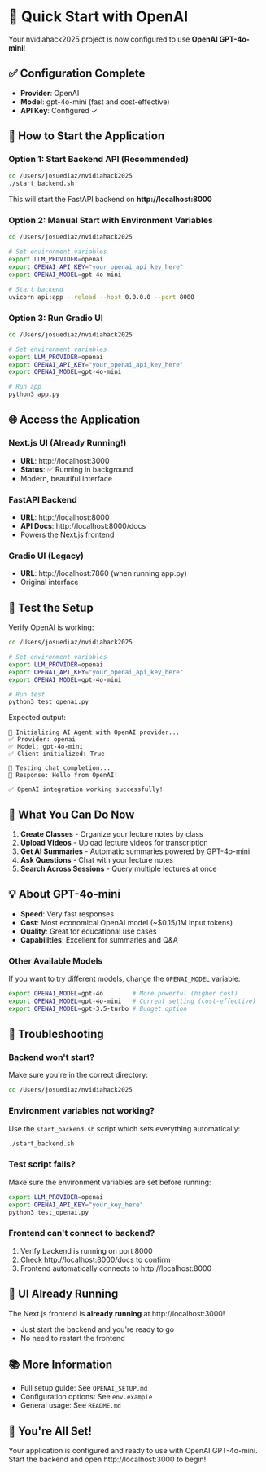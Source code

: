 # 🚀 Quick Start with OpenAI

Your nvidiahack2025 project is now configured to use **OpenAI GPT-4o-mini**!

## ✅ Configuration Complete

- **Provider**: OpenAI
- **Model**: gpt-4o-mini (fast and cost-effective)
- **API Key**: Configured ✓

## 🎯 How to Start the Application

### Option 1: Start Backend API (Recommended)

```bash
cd /Users/josuediaz/nvidiahack2025
./start_backend.sh
```

This will start the FastAPI backend on **http://localhost:8000**

### Option 2: Manual Start with Environment Variables

```bash
cd /Users/josuediaz/nvidiahack2025

# Set environment variables
export LLM_PROVIDER=openai
export OPENAI_API_KEY="your_openai_api_key_here"
export OPENAI_MODEL=gpt-4o-mini

# Start backend
uvicorn api:app --reload --host 0.0.0.0 --port 8000
```

### Option 3: Run Gradio UI

```bash
cd /Users/josuediaz/nvidiahack2025

# Set environment variables
export LLM_PROVIDER=openai
export OPENAI_API_KEY="your_openai_api_key_here"
export OPENAI_MODEL=gpt-4o-mini

# Run app
python3 app.py
```

## 🌐 Access the Application

### Next.js UI (Already Running!)
- **URL**: http://localhost:3000
- **Status**: ✅ Running in background
- Modern, beautiful interface

### FastAPI Backend
- **URL**: http://localhost:8000
- **API Docs**: http://localhost:8000/docs
- Powers the Next.js frontend

### Gradio UI (Legacy)
- **URL**: http://localhost:7860 (when running app.py)
- Original interface

## 🧪 Test the Setup

Verify OpenAI is working:

```bash
cd /Users/josuediaz/nvidiahack2025

# Set environment variables
export LLM_PROVIDER=openai
export OPENAI_API_KEY="your_openai_api_key_here"
export OPENAI_MODEL=gpt-4o-mini

# Run test
python3 test_openai.py
```

Expected output:
```
🔧 Initializing AI Agent with OpenAI provider...
✅ Provider: openai
✅ Model: gpt-4o-mini
✅ Client initialized: True

💬 Testing chat completion...
📝 Response: Hello from OpenAI!

✅ OpenAI integration working successfully!
```

## 📝 What You Can Do Now

1. **Create Classes** - Organize your lecture notes by class
2. **Upload Videos** - Upload lecture videos for transcription
3. **Get AI Summaries** - Automatic summaries powered by GPT-4o-mini
4. **Ask Questions** - Chat with your lecture notes
5. **Search Across Sessions** - Query multiple lectures at once

## 💡 About GPT-4o-mini

- **Speed**: Very fast responses
- **Cost**: Most economical OpenAI model (~$0.15/1M input tokens)
- **Quality**: Great for educational use cases
- **Capabilities**: Excellent for summaries and Q&A

### Other Available Models

If you want to try different models, change the `OPENAI_MODEL` variable:

```bash
export OPENAI_MODEL=gpt-4o        # More powerful (higher cost)
export OPENAI_MODEL=gpt-4o-mini   # Current setting (cost-effective)
export OPENAI_MODEL=gpt-3.5-turbo # Budget option
```

## 🔧 Troubleshooting

### Backend won't start?
Make sure you're in the correct directory:
```bash
cd /Users/josuediaz/nvidiahack2025
```

### Environment variables not working?
Use the `start_backend.sh` script which sets everything automatically:
```bash
./start_backend.sh
```

### Test script fails?
Make sure the environment variables are set before running:
```bash
export LLM_PROVIDER=openai
export OPENAI_API_KEY="your_key_here"
python3 test_openai.py
```

### Frontend can't connect to backend?
1. Verify backend is running on port 8000
2. Check http://localhost:8000/docs to confirm
3. Frontend automatically connects to http://localhost:8000

## 🎨 UI Already Running

The Next.js frontend is **already running** at http://localhost:3000!
- Just start the backend and you're ready to go
- No need to restart the frontend

## 📚 More Information

- Full setup guide: See `OPENAI_SETUP.md`
- Configuration options: See `env.example`
- General usage: See `README.md`

## 🎉 You're All Set!

Your application is configured and ready to use with OpenAI GPT-4o-mini.
Start the backend and open http://localhost:3000 to begin!

